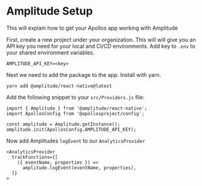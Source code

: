 # Amplitude Setup

This will explain how to get your Apollos app working with Amplitude

First, create a new project under your organization. This will will give you an API key you need for your local and CI/CD environments. Add key to `.env` to your shared environment variables.

```
AMPLITUDE_API_KEY=<key>
```

Next we need to add the package to the app. Install with yarn.

`yarn add @amplitude/react-native@latest`

Add the following snippet to your `src/Providers.js` file:

```
import { Amplitude } from '@amplitude/react-native';
import ApollosConfig from '@apollosproject/config';

const amplitude = Amplitude.getInstance();
amplitude.init(ApollosConfig.AMPLITUDE_API_KEY);
```

Now add Amplitudes `logEvent` to our `AnalyticsProvider`

```
<AnalyticsProvider
  trackFunctions={[
    ({ eventName, properties }) =>
      amplitude.logEvent(eventName, properties),
  ]}
>
```
